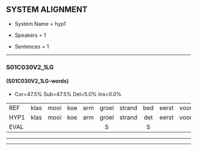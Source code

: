 
## SYSTEM ALIGNMENT

- System Name = hyp1

- Speakers = 1

- Sentences = 1

---

### S01C030V2_1LG

#### (S01C030V2_1LG-words)

- Cor=47.5%	Sub=47.5%	Del=5.0%	Ins=0.0%

|  |  |  |  |  |  |  |  |  |  |  |  |  |  |  |  |  |  |  |  |  |  |  |  |  |  |  |  |  |  |  |  |  |  |  |  |  |  |  |  |  |
|:--- |:---:|:---:|:---:|:---:|:---:|:---:|:---:|:---:|:---:|:---:|:---:|:---:|:---:|:---:|:---:|:---:|:---:|:---:|:---:|:---:|:---:|:---:|:---:|:---:|:---:|:---:|:---:|:---:|:---:|:---:|:---:|:---:|:---:|:---:|:---:|:---:|:---:|:---:|:---:|:---:|
| REF | klas | mooi | koe | arm | groei | strand | bed | eerst | voor | draai | sjaal | herfst | duur | straat | leeuw | clown | hoek | krant | hout | vriend | gauw | chips | groen | feest | reis | jas | huis | paard | vijf | muts | nieuw | kind | bang | oog | zacht | schoen | plas | neus | knoop | plank |
| HYP1 | klas | mooi | koe | arm | groel | strand | det | eerst | voor | draai | schaal | henst | tuur | straat | leeuw | klouwn | hook | krant | hout | vriend | gaal | ships | groen |  |  | veest | rijshers | hs | pat | fa | mt | kind | parng | oog | zecht | schoon | plas | nuis | knoop | plank |
| EVAL |  |  |  |  | S |  | S |  |  |  | S | S | S |  |  | S | S |  |  |  | S | S |  | D | D | S | S | S | S | S | S |  | S |  | S | S |  | S |  |  |
---

---
